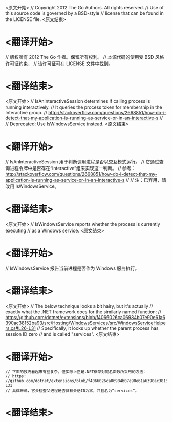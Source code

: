 
<原文开始>
// Copyright 2012 The Go Authors. All rights reserved.
// Use of this source code is governed by a BSD-style
// license that can be found in the LICENSE file.
<原文结束>

# <翻译开始>
// 版权所有 2012 The Go 作者。保留所有权利。
// 本源代码的使用受 BSD 风格许可证约束，
// 该许可证可在 LICENSE 文件中找到。
# <翻译结束>


<原文开始>
// IsAnInteractiveSession determines if calling process is running interactively.
// It queries the process token for membership in the Interactive group.
// http://stackoverflow.com/questions/2668851/how-do-i-detect-that-my-application-is-running-as-service-or-in-an-interactive-s
//
// Deprecated: Use IsWindowsService instead.
<原文结束>

# <翻译开始>
// IsAnInteractiveSession 用于判断调用进程是否以交互模式运行。
// 它通过查询进程令牌中是否存在“Interactive”组来实现这一判断。
// 参考：http://stackoverflow.com/questions/2668851/how-do-i-detect-that-my-application-is-running-as-service-or-in-an-interactive-s
// 
// 注：已弃用，请改用 IsWindowsService。
# <翻译结束>


<原文开始>
// IsWindowsService reports whether the process is currently executing
// as a Windows service.
<原文结束>

# <翻译开始>
// IsWindowsService 报告当前进程是否作为 Windows 服务执行。
# <翻译结束>


<原文开始>
	// The below technique looks a bit hairy, but it's actually
	// exactly what the .NET framework does for the similarly named function:
	// https://github.com/dotnet/extensions/blob/f4066026ca06984b07e90e61a6390ac38152ba93/src/Hosting/WindowsServices/src/WindowsServiceHelpers.cs#L26-L31
	// Specifically, it looks up whether the parent process has session ID zero
	// and is called "services".
<原文结束>

# <翻译开始>
	// 下面的技巧看起来有些复杂，但实际上正是.NET框架对同名函数所采用的方法：
	// https:	//github.com/dotnet/extensions/blob/f4066026ca06984b07e90e61a6390ac38152ba93/src/Hosting/WindowsServices/src/WindowsServiceHelpers.cs#L26-L31
	// 具体来说，它会检查父进程是否具有会话ID为零，并且名为“services”。
# <翻译结束>

